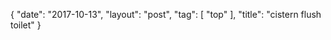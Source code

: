 {
   "date": "2017-10-13",
   "layout": "post",
   "tag": [
      "top"
   ],
   "title": "cistern flush toilet"
}

